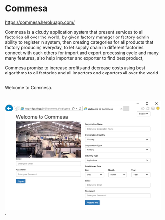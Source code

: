 # Commesa
  https://commesa.herokuapp.com/
  
 Commesa is a cloudy application system that present services to all factories all over the world, by given factory manager or factory admin ability to register in system, then creating categories for all products that factory producing everyday, to let supply chain in different factories connect with each others for import and export processing cycle and many many features, also help importer and exporter to find best product,
 
Commesa promise to increase profits and decrease costs using best algorithms to all factories and all importers and exporters all over the world                                                                           

Welcome to Commesa.                                                                                                                                                                                                                                               
![alt tag](https://raw.githubusercontent.com/ibrahim1hero1/commesa/master/readme/images/Commesa.png).   
